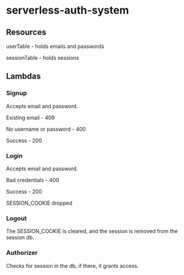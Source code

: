 # serverless-auth-system

## Resources

userTable - holds emails and passwords

sessionTable - holds sessions

## Lambdas

### Signup

Accepts email and password.

Existing email - 409

No username or password - 400

Success - 200

### Login

Accepts email and password.

Bad credentials - 400

Success - 200

SESSION_COOKIE dropped

### Logout

The SESSION_COOKIE is cleared, and the session is removed from the session db.

### Authorizer

Checks for session in the db, if there, it grants access.
